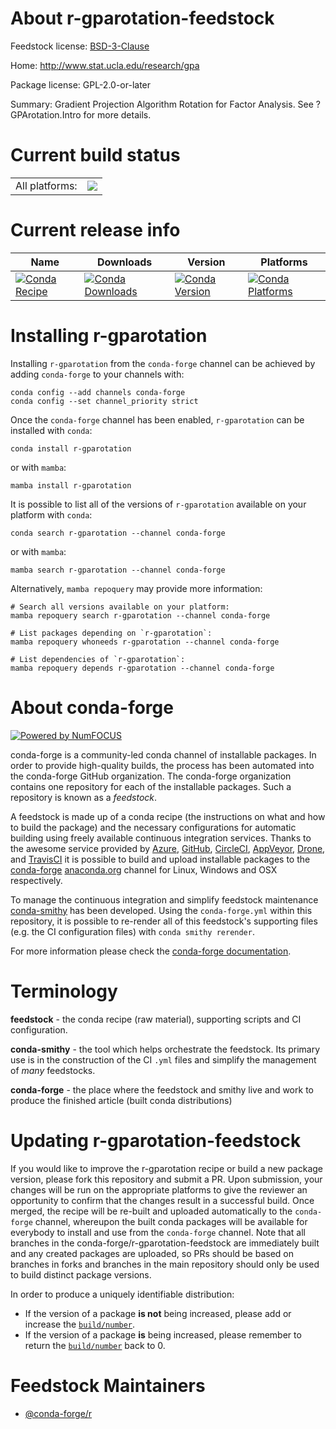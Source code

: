 About r-gparotation-feedstock
=============================

Feedstock license: [BSD-3-Clause](https://github.com/conda-forge/r-gparotation-feedstock/blob/main/LICENSE.txt)

Home: http://www.stat.ucla.edu/research/gpa

Package license: GPL-2.0-or-later

Summary: Gradient Projection Algorithm Rotation for Factor Analysis. See ?GPArotation.Intro for more details.

Current build status
====================


<table><tr><td>All platforms:</td>
    <td>
      <a href="https://dev.azure.com/conda-forge/feedstock-builds/_build/latest?definitionId=1209&branchName=main">
        <img src="https://dev.azure.com/conda-forge/feedstock-builds/_apis/build/status/r-gparotation-feedstock?branchName=main">
      </a>
    </td>
  </tr>
</table>

Current release info
====================

| Name | Downloads | Version | Platforms |
| --- | --- | --- | --- |
| [![Conda Recipe](https://img.shields.io/badge/recipe-r--gparotation-green.svg)](https://anaconda.org/conda-forge/r-gparotation) | [![Conda Downloads](https://img.shields.io/conda/dn/conda-forge/r-gparotation.svg)](https://anaconda.org/conda-forge/r-gparotation) | [![Conda Version](https://img.shields.io/conda/vn/conda-forge/r-gparotation.svg)](https://anaconda.org/conda-forge/r-gparotation) | [![Conda Platforms](https://img.shields.io/conda/pn/conda-forge/r-gparotation.svg)](https://anaconda.org/conda-forge/r-gparotation) |

Installing r-gparotation
========================

Installing `r-gparotation` from the `conda-forge` channel can be achieved by adding `conda-forge` to your channels with:

```
conda config --add channels conda-forge
conda config --set channel_priority strict
```

Once the `conda-forge` channel has been enabled, `r-gparotation` can be installed with `conda`:

```
conda install r-gparotation
```

or with `mamba`:

```
mamba install r-gparotation
```

It is possible to list all of the versions of `r-gparotation` available on your platform with `conda`:

```
conda search r-gparotation --channel conda-forge
```

or with `mamba`:

```
mamba search r-gparotation --channel conda-forge
```

Alternatively, `mamba repoquery` may provide more information:

```
# Search all versions available on your platform:
mamba repoquery search r-gparotation --channel conda-forge

# List packages depending on `r-gparotation`:
mamba repoquery whoneeds r-gparotation --channel conda-forge

# List dependencies of `r-gparotation`:
mamba repoquery depends r-gparotation --channel conda-forge
```


About conda-forge
=================

[![Powered by
NumFOCUS](https://img.shields.io/badge/powered%20by-NumFOCUS-orange.svg?style=flat&colorA=E1523D&colorB=007D8A)](https://numfocus.org)

conda-forge is a community-led conda channel of installable packages.
In order to provide high-quality builds, the process has been automated into the
conda-forge GitHub organization. The conda-forge organization contains one repository
for each of the installable packages. Such a repository is known as a *feedstock*.

A feedstock is made up of a conda recipe (the instructions on what and how to build
the package) and the necessary configurations for automatic building using freely
available continuous integration services. Thanks to the awesome service provided by
[Azure](https://azure.microsoft.com/en-us/services/devops/), [GitHub](https://github.com/),
[CircleCI](https://circleci.com/), [AppVeyor](https://www.appveyor.com/),
[Drone](https://cloud.drone.io/welcome), and [TravisCI](https://travis-ci.com/)
it is possible to build and upload installable packages to the
[conda-forge](https://anaconda.org/conda-forge) [anaconda.org](https://anaconda.org/)
channel for Linux, Windows and OSX respectively.

To manage the continuous integration and simplify feedstock maintenance
[conda-smithy](https://github.com/conda-forge/conda-smithy) has been developed.
Using the ``conda-forge.yml`` within this repository, it is possible to re-render all of
this feedstock's supporting files (e.g. the CI configuration files) with ``conda smithy rerender``.

For more information please check the [conda-forge documentation](https://conda-forge.org/docs/).

Terminology
===========

**feedstock** - the conda recipe (raw material), supporting scripts and CI configuration.

**conda-smithy** - the tool which helps orchestrate the feedstock.
                   Its primary use is in the construction of the CI ``.yml`` files
                   and simplify the management of *many* feedstocks.

**conda-forge** - the place where the feedstock and smithy live and work to
                  produce the finished article (built conda distributions)


Updating r-gparotation-feedstock
================================

If you would like to improve the r-gparotation recipe or build a new
package version, please fork this repository and submit a PR. Upon submission,
your changes will be run on the appropriate platforms to give the reviewer an
opportunity to confirm that the changes result in a successful build. Once
merged, the recipe will be re-built and uploaded automatically to the
`conda-forge` channel, whereupon the built conda packages will be available for
everybody to install and use from the `conda-forge` channel.
Note that all branches in the conda-forge/r-gparotation-feedstock are
immediately built and any created packages are uploaded, so PRs should be based
on branches in forks and branches in the main repository should only be used to
build distinct package versions.

In order to produce a uniquely identifiable distribution:
 * If the version of a package **is not** being increased, please add or increase
   the [``build/number``](https://docs.conda.io/projects/conda-build/en/latest/resources/define-metadata.html#build-number-and-string).
 * If the version of a package **is** being increased, please remember to return
   the [``build/number``](https://docs.conda.io/projects/conda-build/en/latest/resources/define-metadata.html#build-number-and-string)
   back to 0.

Feedstock Maintainers
=====================

* [@conda-forge/r](https://github.com/conda-forge/r/)

